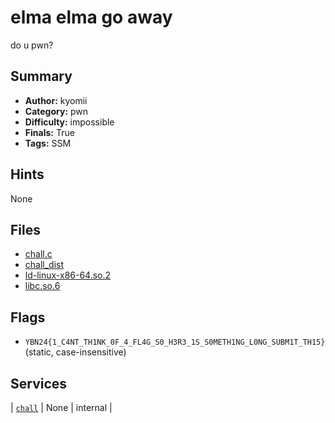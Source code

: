 # elma elma go away
do u pwn?

## Summary
- **Author:** kyomii
- **Category:** pwn
- **Difficulty:** impossible
- **Finals:** True
- **Tags:** SSM

## Hints
None

## Files
- [chall.c](<dist/chall.c>)
- [chall_dist](<dist/chall_dist>)
- [ld-linux-x86-64.so.2](<dist/ld-linux-x86-64.so.2>)
- [libc.so.6](<dist/libc.so.6>)

## Flags
- `YBN24{1_C4NT_TH1NK_0F_4_FL4G_S0_H3R3_1S_S0METH1NG_L0NG_SUBM1T_TH15}` (static, case-insensitive)

## Services
| [`chall`](<service/chall>) | None | internal |
